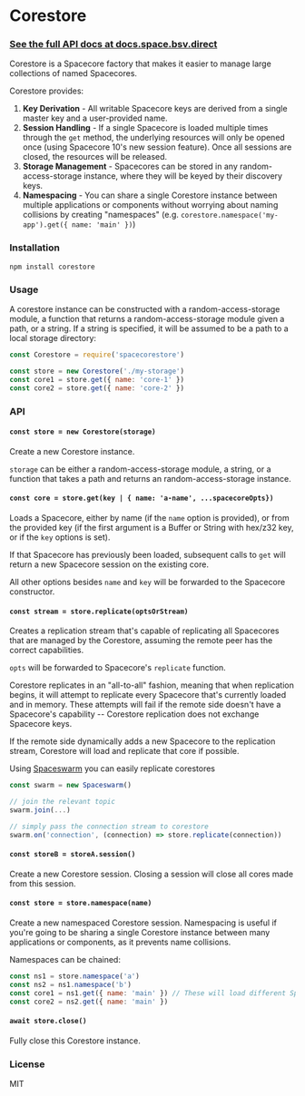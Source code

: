# Corestore

### [See the full API docs at docs.space.bsv.direct](https://docs.space.bsv.direct/helpers/corestore)

Corestore is a Spacecore factory that makes it easier to manage large collections of named Spacecores.

Corestore provides:
1. __Key Derivation__ - All writable Spacecore keys are derived from a single master key and a user-provided name.
2. __Session Handling__ - If a single Spacecore is loaded multiple times through the `get` method, the underlying resources will only be opened once (using Spacecore 10's new session feature). Once all sessions are closed, the resources will be released.
3. __Storage Management__ - Spacecores can be stored in any random-access-storage instance, where they will be keyed by their discovery keys.
4. __Namespacing__ - You can share a single Corestore instance between multiple applications or components without worrying about naming collisions by creating "namespaces" (e.g. `corestore.namespace('my-app').get({ name: 'main' })`)

### Installation
`npm install corestore`

### Usage
A corestore instance can be constructed with a random-access-storage module, a function that returns a random-access-storage module given a path, or a string. If a string is specified, it will be assumed to be a path to a local storage directory:
```js
const Corestore = require('spacecorestore')

const store = new Corestore('./my-storage')
const core1 = store.get({ name: 'core-1' })
const core2 = store.get({ name: 'core-2' })
```

### API
#### `const store = new Corestore(storage)`
Create a new Corestore instance.

`storage` can be either a random-access-storage module, a string, or a function that takes a path and returns an random-access-storage instance.

#### `const core = store.get(key | { name: 'a-name', ...spacecoreOpts})`
Loads a Spacecore, either by name (if the `name` option is provided), or from the provided key (if the first argument is a Buffer or String with hex/z32 key, or if the `key` options is set).

If that Spacecore has previously been loaded, subsequent calls to `get` will return a new Spacecore session on the existing core.

All other options besides `name` and `key` will be forwarded to the Spacecore constructor.

#### `const stream = store.replicate(optsOrStream)`
Creates a replication stream that's capable of replicating all Spacecores that are managed by the Corestore, assuming the remote peer has the correct capabilities.

`opts` will be forwarded to Spacecore's `replicate` function.

Corestore replicates in an "all-to-all" fashion, meaning that when replication begins, it will attempt to replicate every Spacecore that's currently loaded and in memory. These attempts will fail if the remote side doesn't have a Spacecore's capability -- Corestore replication does not exchange Spacecore keys.

If the remote side dynamically adds a new Spacecore to the replication stream, Corestore will load and replicate that core if possible.

Using [Spaceswarm](https://github.com/samooth/spaceswarm) you can easily replicate corestores

``` js
const swarm = new Spaceswarm()

// join the relevant topic
swarm.join(...)

// simply pass the connection stream to corestore
swarm.on('connection', (connection) => store.replicate(connection))
```

#### `const storeB = storeA.session()`
Create a new Corestore session. Closing a session will close all cores made from this session.

#### `const store = store.namespace(name)`
Create a new namespaced Corestore session. Namespacing is useful if you're going to be sharing a single Corestore instance between many applications or components, as it prevents name collisions.

Namespaces can be chained:
```js
const ns1 = store.namespace('a')
const ns2 = ns1.namespace('b')
const core1 = ns1.get({ name: 'main' }) // These will load different Spacecores
const core2 = ns2.get({ name: 'main' })
```

#### `await store.close()`
Fully close this Corestore instance.

### License
MIT
